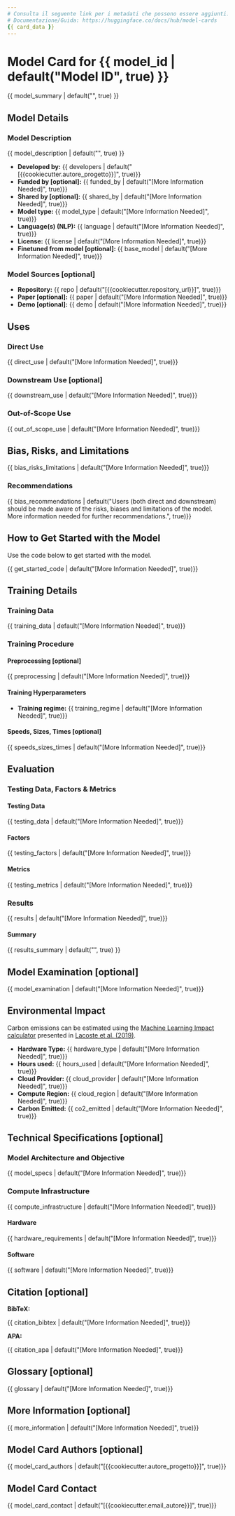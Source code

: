 ```yaml
---
# Consulta il seguente link per i metadati che possono essere aggiunti: https://github.com/huggingface/hub-docs/blob/main/modelcard.md?plain=1
# Documentazione/Guida: https://huggingface.co/docs/hub/model-cards
{{ card_data }}
---
```


# Model Card for {{ model_id | default("Model ID", true) }}

<!-- Fornisci un breve riassunto di cosa è/cosa fa il modello. -->

{{ model_summary | default("", true) }}

## Model Details

### Model Description

<!-- Fornisci un riassunti più lungo di cosa è/cosa fa il modello. -->

{{ model_description | default("", true) }}

- **Developed by:** {{ developers | default("[{{cookiecutter.autore_progetto}}]", true)}}
- **Funded by [optional]:** {{ funded_by | default("[More Information Needed]", true)}}
- **Shared by [optional]:** {{ shared_by | default("[More Information Needed]", true)}}
- **Model type:** {{ model_type | default("[More Information Needed]", true)}}
- **Language(s) (NLP):** {{ language | default("[More Information Needed]", true)}}
- **License:** {{ license | default("[More Information Needed]", true)}}
- **Finetuned from model [optional]:** {{ base_model | default("[More Information Needed]", true)}}

### Model Sources [optional]

<!-- Sezione contenente i link basilari per il modello. -->

- **Repository:** {{ repo | default("[{{cookiecutter.repository_url}}]", true)}}
- **Paper [optional]:** {{ paper | default("[More Information Needed]", true)}}
- **Demo [optional]:** {{ demo | default("[More Information Needed]", true)}}

## Uses

<!-- Questa sezione è dedicata alle domande su come si utilizza il modello, includendo gli utenti che lo utilizzeranno e quelli che sono interessati ad esso. -->

### Direct Use

<!-- Questa sezione riguarda l'utilizzo del modello senza fine-tuning o senza integrazioni in un ecosystem/app più grande. -->

{{ direct_use | default("[More Information Needed]", true)}}

### Downstream Use [optional]

<!-- Questa sezione riguarda l'utilizzo del modello quando è fine-tuning per un task, o quando è integrato in un ecosystem/app più grande. -->

{{ downstream_use | default("[More Information Needed]", true)}}

### Out-of-Scope Use

<!-- Questa sezione affronta l'uso improprio, dannoso e gli usi per i quali il modello non funzionerà bene.  -->

{{ out_of_scope_use | default("[More Information Needed]", true)}}

## Bias, Risks, and Limitations

<!-- Questa sezione è destinata alle limitazioni tecniche e a quelle socio-tecniche. -->

{{ bias_risks_limitations | default("[More Information Needed]", true)}}

### Recommendations

<!-- Questa sezione ha lo scopo di fornire raccomandazioni riguardanti il bias, il rischio e le limitazioni tecniche. -->

{{ bias_recommendations | default("Users (both direct and downstream) should be made aware of the risks, biases and limitations of the model. More information needed for further recommendations.", true)}}

## How to Get Started with the Model

Use the code below to get started with the model.

{{ get_started_code | default("[More Information Needed]", true)}}

## Training Details

### Training Data

<!-- Questa sezione è collegata al dataset card. Descrivere in breve in cosa consistono i dati di addestramento, fornire una documentazione relativa alla fase di pre-processing dei dati o di un ulteriore filtraggio dati. -->

{{ training_data | default("[More Information Needed]", true)}}

### Training Procedure

<!-- Questa sezione è dedicata alle specifiche tecniche. -->

#### Preprocessing [optional]

{{ preprocessing | default("[More Information Needed]", true)}}


#### Training Hyperparameters

- **Training regime:** {{ training_regime | default("[More Information Needed]", true)}} <!--fp32, fp16 mixed precision, bf16 mixed precision, bf16 non-mixed precision, fp16 non-mixed precision, fp8 mixed precision -->

#### Speeds, Sizes, Times [optional]

<!-- Questa sezione contiene le informazioni sulle capacità, tempo di inizio/fine, le dimensioni del checkpoint (se rilevanti), etc. -->

{{ speeds_sizes_times | default("[More Information Needed]", true)}}

## Evaluation

<!-- Questa sezione descrive i protocolli di valutazione e fornisce i risultati. -->

### Testing Data, Factors & Metrics

#### Testing Data

<!-- Questa sezione dovrebbe essere collegata a una Scheda dei Dati se possibile. -->

{{ testing_data | default("[More Information Needed]", true)}}

#### Factors

<!-- Questa sezione contiene gli elementi per cui la valutazione viene scomposta, ad esempio, sottoinsiemi di popolazioni o domini -->

{{ testing_factors | default("[More Information Needed]", true)}}

#### Metrics

<!-- Questa sezione contiene le metriche di valutazione utilizzate, idealmente con una descrizione del perché vengono utilizzate -->

{{ testing_metrics | default("[More Information Needed]", true)}}

### Results

{{ results | default("[More Information Needed]", true)}}

#### Summary

{{ results_summary | default("", true) }}

## Model Examination [optional]

<!-- In questa sezione vanno inseriti i lavori sull'interpretabilità rilevanti per il modello. -->

{{ model_examination | default("[More Information Needed]", true)}}

## Environmental Impact

<!-- In questa sezione vanno inserite le emissioni totali (in grammi di CO2eq) e considerazioni aggiuntive, come il consumo di elettricità. Modifica il testo riportato in seguito a seconda delle necessità. -->

Carbon emissions can be estimated using the [Machine Learning Impact calculator](https://mlco2.github.io/impact#compute) presented in [Lacoste et al. (2019)](https://arxiv.org/abs/1910.09700).

- **Hardware Type:** {{ hardware_type | default("[More Information Needed]", true)}}
- **Hours used:** {{ hours_used | default("[More Information Needed]", true)}}
- **Cloud Provider:** {{ cloud_provider | default("[More Information Needed]", true)}}
- **Compute Region:** {{ cloud_region | default("[More Information Needed]", true)}}
- **Carbon Emitted:** {{ co2_emitted | default("[More Information Needed]", true)}}

## Technical Specifications [optional]

### Model Architecture and Objective

{{ model_specs | default("[More Information Needed]", true)}}

### Compute Infrastructure

{{ compute_infrastructure | default("[More Information Needed]", true)}}

#### Hardware

{{ hardware_requirements | default("[More Information Needed]", true)}}

#### Software

{{ software | default("[More Information Needed]", true)}}

## Citation [optional]

<!-- In questa sezione vanno inseriti gli articoli o dei post di blog che introducono il modello, le informazioni APA e Bibtex. -->

**BibTeX:**

{{ citation_bibtex | default("[More Information Needed]", true)}}

**APA:**

{{ citation_apa | default("[More Information Needed]", true)}}

## Glossary [optional]

<!-- Includere in questa sezione termini e calcoli che possono aiutare i lettori a comprendere il modello o la scheda del modello -->

{{ glossary | default("[More Information Needed]", true)}}

## More Information [optional]

{{ more_information | default("[More Information Needed]", true)}}

## Model Card Authors [optional]

{{ model_card_authors | default("[{{cookiecutter.autore_progetto}}]", true)}}

## Model Card Contact

{{ model_card_contact | default("[{{cookiecutter.email_autore}}]", true)}}
